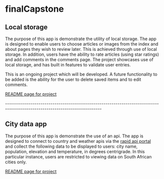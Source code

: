 # finalCapstone
<h2>Local storage</h2>
<p>The purpose of this app is demonstrate the utility of local storage.  The app is designed to enable users to choose articles or images from the index and about pages they wish to review later.  This is achieved through use of local storage.  In addition, users have the ability to rate articles (using star ratings) and add comments in the comments page. The project showcases use of local storage, and has built in features to validate user entries.</p>
<p>This is an ongoing project which will be developed. A future functionality to be added is the ability for the user to delete saved items and to edit comments.</p>
<a href="https://github.com/Temceo/finalCapstone/blob/main/Item%20storage%20-%20local%20storage/README.md" target="_blank">README page for project</a> <br>

<p>-------------------------------------------------------------------------------------------------------------------------------</p>
<h2>City data app</h2>
<p>The purpose of this app is demonstrate the use of an api.  The app is designed to connect to country and weather apis via the <a href="https://rapidapi.com/" target="_blank">rapid api portal</a> and collect the following data to be displayed to users: city name, population, elevation and temperature, in degrees centrigrade.  In this particular instance, users are restricted to viewing data on South African cities only.</p>
<a href="https://github.com/Temceo/finalCapstone/blob/main/city_app/README.md" target="_blank">README page for project</a> <br>
